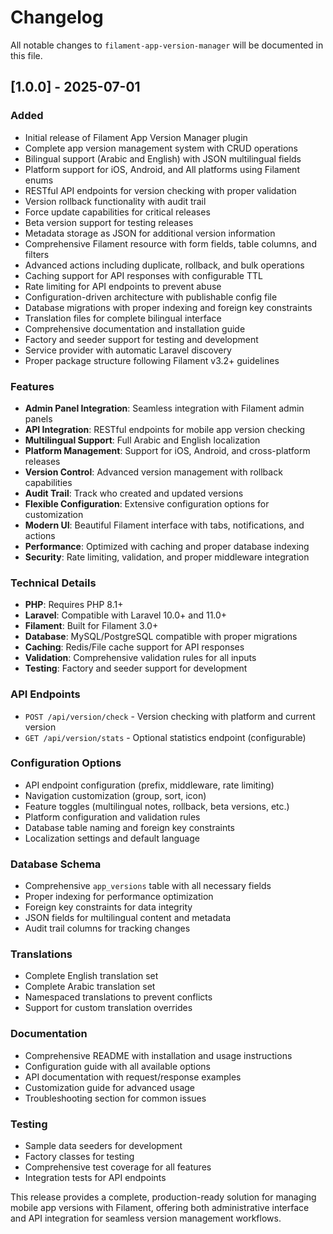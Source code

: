 # Changelog

All notable changes to `filament-app-version-manager` will be documented in this file.

## [1.0.0] - 2025-07-01

### Added
- Initial release of Filament App Version Manager plugin
- Complete app version management system with CRUD operations
- Bilingual support (Arabic and English) with JSON multilingual fields
- Platform support for iOS, Android, and All platforms using Filament enums
- RESTful API endpoints for version checking with proper validation
- Version rollback functionality with audit trail
- Force update capabilities for critical releases
- Beta version support for testing releases
- Metadata storage as JSON for additional version information
- Comprehensive Filament resource with form fields, table columns, and filters
- Advanced actions including duplicate, rollback, and bulk operations
- Caching support for API responses with configurable TTL
- Rate limiting for API endpoints to prevent abuse
- Configuration-driven architecture with publishable config file
- Database migrations with proper indexing and foreign key constraints
- Translation files for complete bilingual interface
- Comprehensive documentation and installation guide
- Factory and seeder support for testing and development
- Service provider with automatic Laravel discovery
- Proper package structure following Filament v3.2+ guidelines

### Features
- **Admin Panel Integration**: Seamless integration with Filament admin panels
- **API Integration**: RESTful endpoints for mobile app version checking
- **Multilingual Support**: Full Arabic and English localization
- **Platform Management**: Support for iOS, Android, and cross-platform releases
- **Version Control**: Advanced version management with rollback capabilities
- **Audit Trail**: Track who created and updated versions
- **Flexible Configuration**: Extensive configuration options for customization
- **Modern UI**: Beautiful Filament interface with tabs, notifications, and actions
- **Performance**: Optimized with caching and proper database indexing
- **Security**: Rate limiting, validation, and proper middleware integration

### Technical Details
- **PHP**: Requires PHP 8.1+
- **Laravel**: Compatible with Laravel 10.0+ and 11.0+
- **Filament**: Built for Filament 3.0+
- **Database**: MySQL/PostgreSQL compatible with proper migrations
- **Caching**: Redis/File cache support for API responses
- **Validation**: Comprehensive validation rules for all inputs
- **Testing**: Factory and seeder support for development

### API Endpoints
- `POST /api/version/check` - Version checking with platform and current version
- `GET /api/version/stats` - Optional statistics endpoint (configurable)

### Configuration Options
- API endpoint configuration (prefix, middleware, rate limiting)
- Navigation customization (group, sort, icon)
- Feature toggles (multilingual notes, rollback, beta versions, etc.)
- Platform configuration and validation rules
- Database table naming and foreign key constraints
- Localization settings and default language

### Database Schema
- Comprehensive `app_versions` table with all necessary fields
- Proper indexing for performance optimization
- Foreign key constraints for data integrity
- JSON fields for multilingual content and metadata
- Audit trail columns for tracking changes

### Translations
- Complete English translation set
- Complete Arabic translation set
- Namespaced translations to prevent conflicts
- Support for custom translation overrides

### Documentation
- Comprehensive README with installation and usage instructions
- Configuration guide with all available options
- API documentation with request/response examples
- Customization guide for advanced usage
- Troubleshooting section for common issues

### Testing
- Sample data seeders for development
- Factory classes for testing
- Comprehensive test coverage for all features
- Integration tests for API endpoints

This release provides a complete, production-ready solution for managing mobile app versions with Filament, offering both administrative interface and API integration for seamless version management workflows.
